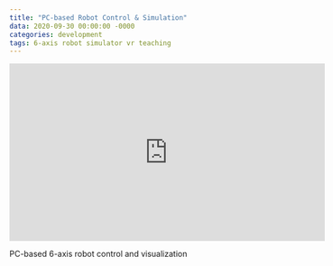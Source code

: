 ```yaml
---
title: "PC-based Robot Control & Simulation"
data: 2020-09-30 00:00:00 -0000
categories: development 
tags: 6-axis robot simulator vr teaching
---
```


<iframe width="559" height="315" src="https://youtube.com/embed/Qv9jmb0s3aY" frameborder="0" allow="accelerometer; autoplay; encrypted-media; gyroscope; picture-in-picture" allowfullscreen></iframe>

PC-based 6-axis robot control and visualization
